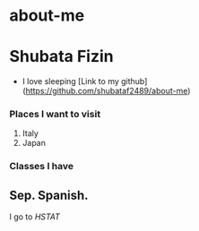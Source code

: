 # about-me
# Shubata Fizin
* I love sleeping
[Link to my github] (https://github.com/shubataf2489/about-me)
### Places I want to visit
1. Italy
2. Japan
### Classes I have
Sep.
Spanish.
---
I go to _HSTAT_
